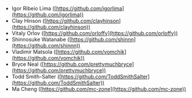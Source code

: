 * Igor Ribeio Lima ([https://github.com/igorlima](https://github.com/igorlima))
* Clay Hinson ([https://github.com/clayhinson](https://github.com/clayhinson))
* Vitaly Orlov ([https://github.com/orloffv](https://github.com/orloffv))
* Shinnosuke Watanabe ([https://github.com/shinnn](https://github.com/shinnn))
* Vladimir Matsola ([https://github.com/vomchik](https://github.com/vomchik))
* Bryce Neal ([https://github.com/prettymuchbryce](https://github.com/prettymuchbryce))
* Todd Smith-Salter ([https://github.com/ToddSmithSalter](https://github.com/ToddSmithSalter))
* Ma Cheng ([https://github.com/mc-zone](https://github.com/mc-zone))
